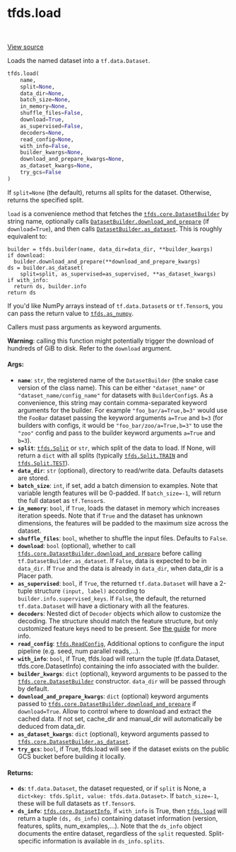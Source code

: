 <div itemscope itemtype="http://developers.google.com/ReferenceObject">
<meta itemprop="name" content="tfds.load" />
<meta itemprop="path" content="Stable" />
</div>

# tfds.load

<!-- Insert buttons and diff -->

<table class="tfo-notebook-buttons tfo-api" align="left">
</table>

<a target="_blank" href="https://github.com/tensorflow/datasets/tree/master/tensorflow_datasets/core/registered.py">View
source</a>

Loads the named dataset into a `tf.data.Dataset`.

```python
tfds.load(
    name,
    split=None,
    data_dir=None,
    batch_size=None,
    in_memory=None,
    shuffle_files=False,
    download=True,
    as_supervised=False,
    decoders=None,
    read_config=None,
    with_info=False,
    builder_kwargs=None,
    download_and_prepare_kwargs=None,
    as_dataset_kwargs=None,
    try_gcs=False
)
```

<!-- Placeholder for "Used in" -->

If `split=None` (the default), returns all splits for the dataset. Otherwise,
returns the specified split.

`load` is a convenience method that fetches the
<a href="../tfds/core/DatasetBuilder.md"><code>tfds.core.DatasetBuilder</code></a>
by string name, optionally calls
<a href="../tfds/core/DatasetBuilder.md#download_and_prepare"><code>DatasetBuilder.download_and_prepare</code></a>
(if `download=True`), and then calls
<a href="../tfds/core/DatasetBuilder.md#as_dataset"><code>DatasetBuilder.as_dataset</code></a>.
This is roughly equivalent to:

```
builder = tfds.builder(name, data_dir=data_dir, **builder_kwargs)
if download:
  builder.download_and_prepare(**download_and_prepare_kwargs)
ds = builder.as_dataset(
    split=split, as_supervised=as_supervised, **as_dataset_kwargs)
if with_info:
  return ds, builder.info
return ds
```

If you'd like NumPy arrays instead of `tf.data.Dataset`s or `tf.Tensor`s,
you can pass the return value to <a href="../tfds/as_numpy.md"><code>tfds.as_numpy</code></a>.

Callers must pass arguments as keyword arguments.

**Warning**: calling this function might potentially trigger the download
of hundreds of GiB to disk. Refer to the `download` argument.

#### Args:

*   <b>`name`</b>: `str`, the registered name of the `DatasetBuilder` (the snake
    case version of the class name). This can be either `"dataset_name"` or
    `"dataset_name/config_name"` for datasets with `BuilderConfig`s. As a
    convenience, this string may contain comma-separated keyword arguments for
    the builder. For example `"foo_bar/a=True,b=3"` would use the `FooBar`
    dataset passing the keyword arguments `a=True` and `b=3` (for builders with
    configs, it would be `"foo_bar/zoo/a=True,b=3"` to use the `"zoo"` config
    and pass to the builder keyword arguments `a=True` and `b=3`).
*   <b>`split`</b>: <a href="../tfds/Split.md"><code>tfds.Split</code></a> or
    `str`, which split of the data to load. If None, will return a `dict` with
    all splits (typically
    <a href="../tfds/Split.md#TRAIN"><code>tfds.Split.TRAIN</code></a> and
    <a href="../tfds/Split.md#TEST"><code>tfds.Split.TEST</code></a>).
*   <b>`data_dir`</b>: `str` (optional), directory to read/write data. Defaults
    datasets are stored.
*   <b>`batch_size`</b>: `int`, if set, add a batch dimension to examples. Note
    that variable length features will be 0-padded. If `batch_size=-1`, will
    return the full dataset as `tf.Tensor`s.
*   <b>`in_memory`</b>: `bool`, if `True`, loads the dataset in memory which
    increases iteration speeds. Note that if `True` and the dataset has unknown
    dimensions, the features will be padded to the maximum size across the
    dataset.
*   <b>`shuffle_files`</b>: `bool`, whether to shuffle the input files. Defaults
    to `False`.
*   <b>`download`</b>: `bool` (optional), whether to call
    <a href="../tfds/core/DatasetBuilder.md#download_and_prepare"><code>tfds.core.DatasetBuilder.download_and_prepare</code></a>
    before calling `tf.DatasetBuilder.as_dataset`. If `False`, data is expected
    to be in `data_dir`. If `True` and the data is already in `data_dir`,
    when data_dir is a Placer path.
*   <b>`as_supervised`</b>: `bool`, if `True`, the returned `tf.data.Dataset`
    will have a 2-tuple structure `(input, label)` according to
    `builder.info.supervised_keys`. If `False`, the default, the returned
    `tf.data.Dataset` will have a dictionary with all the features.
*   <b>`decoders`</b>: Nested dict of `Decoder` objects which allow to customize
    the decoding. The structure should match the feature structure, but only
    customized feature keys need to be present. See
    [the guide](https://github.com/tensorflow/datasets/tree/master/docs/decode.md)
    for more info.
*   <b>`read_config`</b>:
    <a href="../tfds/ReadConfig.md"><code>tfds.ReadConfig</code></a>, Additional
    options to configure the input pipeline (e.g. seed, num parallel reads,...).
*   <b>`with_info`</b>: `bool`, if True, tfds.load will return the tuple
    (tf.data.Dataset, tfds.core.DatasetInfo) containing the info associated with
    the builder.
*   <b>`builder_kwargs`</b>: `dict` (optional), keyword arguments to be passed
    to the
    <a href="../tfds/core/DatasetBuilder.md"><code>tfds.core.DatasetBuilder</code></a>
    constructor. `data_dir` will be passed through by default.
*   <b>`download_and_prepare_kwargs`</b>: `dict` (optional) keyword arguments
    passed to
    <a href="../tfds/core/DatasetBuilder.md#download_and_prepare"><code>tfds.core.DatasetBuilder.download_and_prepare</code></a>
    if `download=True`. Allow to control where to download and extract the
    cached data. If not set, cache_dir and manual_dir will automatically be
    deduced from data_dir.
*   <b>`as_dataset_kwargs`</b>: `dict` (optional), keyword arguments passed to
    <a href="../tfds/core/DatasetBuilder.md#as_dataset"><code>tfds.core.DatasetBuilder.as_dataset</code></a>.
*   <b>`try_gcs`</b>: `bool`, if True, tfds.load will see if the dataset exists
    on the public GCS bucket before building it locally.

#### Returns:

*   <b>`ds`</b>: `tf.data.Dataset`, the dataset requested, or if `split` is
    None, a `dict<key: tfds.Split, value: tfds.data.Dataset>`. If
    `batch_size=-1`, these will be full datasets as `tf.Tensor`s.
*   <b>`ds_info`</b>:
    <a href="../tfds/core/DatasetInfo.md"><code>tfds.core.DatasetInfo</code></a>,
    if `with_info` is True, then
    <a href="../tfds/load.md"><code>tfds.load</code></a> will return a tuple
    `(ds, ds_info)` containing dataset information (version, features, splits,
    num_examples,...). Note that the `ds_info` object documents the entire
    dataset, regardless of the `split` requested. Split-specific information is
    available in `ds_info.splits`.
